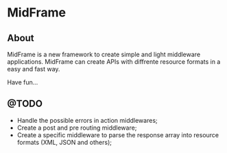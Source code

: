 # MidFrame

## About

MidFrame is a new framework to create simple and light middleware applications. MidFrame can create APIs with diffrente resource formats in a easy and fast way.

Have fun...

## @TODO

- Handle the possible errors in action middlewares;
- Create a post and pre routing middleware;
- Create a specific middleware to parse the response array into resource formats (XML, JSON and others);
